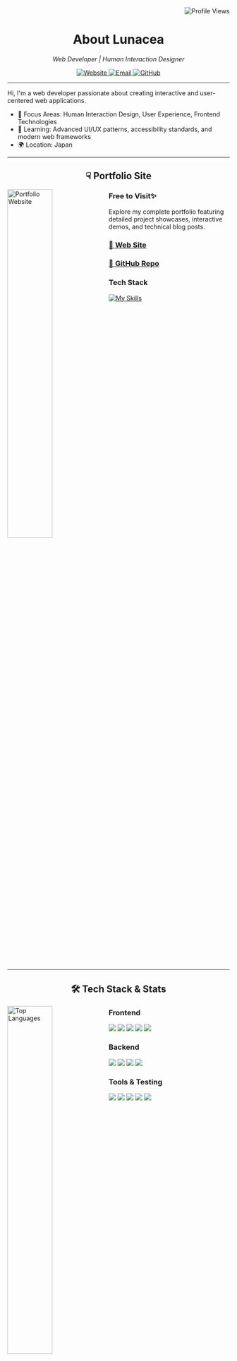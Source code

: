 <div align="right">
  <img src="https://komarev.com/ghpvc/?username=Lunacea&color=blueviolet&style=popout-square" alt="Profile Views"/>
</div>

<div align="center">
  <h1>About Lunacea</h1>
  <p><i>Web Developer | Human Interaction Designer</i></p>
  <p>
    <a href="https://lunacea.jp">
      <img src="https://img.shields.io/badge/Website-lunacea.jp-38B2AC?style=flat-square&logo=vercel" alt="Website"/>
    </a>
    <a href="mailto:contact@lunacea.jp">
      <img src="https://img.shields.io/badge/Email-contact@lunacea.jp-blue?style=flat-square&logo=gmail" alt="Email"/>
    </a>
    <a href="https://github.com/Lunacea">
      <img src="https://img.shields.io/badge/GitHub-Lunacea-181717?style=flat-square&logo=github" alt="GitHub"/>
    </a>
  </p>
</div>

---

Hi, I'm a web developer passionate about creating interactive and user-centered web applications.

- 🎯 Focus Areas: Human Interaction Design, User Experience, Frontend Technologies
- 🌱 Learning: Advanced UI/UX patterns, accessibility standards, and modern web frameworks
- 🌍 Location: Japan

---

<h2 align="center">☟ Portfolio Site</h2>

<a href="https://lunacea.jp" align="left" target="_blank">
  <img align="left" src="https://github.com/user-attachments/assets/431d252f-23f6-490e-8a31-a851e0849217" alt="Portfolio Website" width="45%"/>
</a>

<div align="left">

### Free to Visit✨
Explore my complete portfolio featuring detailed project showcases, interactive demos, and technical blog posts.

### [🔗 Web Site](https://lunacea.jp)

### [🔗 GitHub Repo](https://github.com/Lunacea/lunacea-portfolio)

### Tech Stack
[![My Skills](https://skillicons.dev/icons?i=ts,react,nextjs,tailwind,threejs,postgres,bun,sentry)](https://skillicons.dev)

</div>

<br clear="left"/>

---

<h2 align="center">🛠️ Tech Stack & Stats</h2>

<img align="left" src="https://github-readme-stats.vercel.app/api/top-langs/?username=lunacea&hide=jupyter%20notebook&layout=compact&theme=tokyonight" alt="Top Languages" width="45%"/>

<div align="left">

### Frontend
<img src="https://img.shields.io/badge/Next.js-000000?style=flat-square&logo=next.js&logoColor=white"/>
<img src="https://img.shields.io/badge/React-61DAFB?style=flat-square&logo=react&logoColor=black"/>
<img src="https://img.shields.io/badge/SvelteKit-FF3E00?style=flat-square&logo=svelte&logoColor=white"/>
<img src="https://img.shields.io/badge/TypeScript-3178C6?style=flat-square&logo=typescript&logoColor=white"/>
<img src="https://img.shields.io/badge/Tailwind_CSS-38B2AC?style=flat-square&logo=tailwind-css&logoColor=white"/>

### Backend
<img src="https://img.shields.io/badge/Hono.js-yellow?style=flat-square&logo=hono"/>
<img src="https://img.shields.io/badge/Drizzle_ORM-black?style=flat-square&logo=drizzle"/>
<img src="https://img.shields.io/badge/PostgreSQL-4169E1?style=flat-square&logo=postgresql&logoColor=white"/>
<img src="https://img.shields.io/badge/Clerk-6C47FF?style=flat-square&logo=clerk&logoColor=white"/>

### Tools & Testing
<img src="https://img.shields.io/badge/Bun-000000?style=flat-square&logo=bun&logoColor=white"/>
<img src="https://img.shields.io/badge/Vitest-6E9F18?style=flat-square&logo=vitest&logoColor=white"/>
<img src="https://img.shields.io/badge/Playwright-2EAD33?style=flat-square&logo=playwright&logoColor=white"/>
<img src="https://img.shields.io/badge/Biome-60A5FA?style=flat-square&logo=biome&logoColor=white"/>
<img src="https://img.shields.io/badge/ESLint-4B32C3?style=flat-square&logo=eslint&logoColor=white"/>

</div>

<br clear="left"/>
